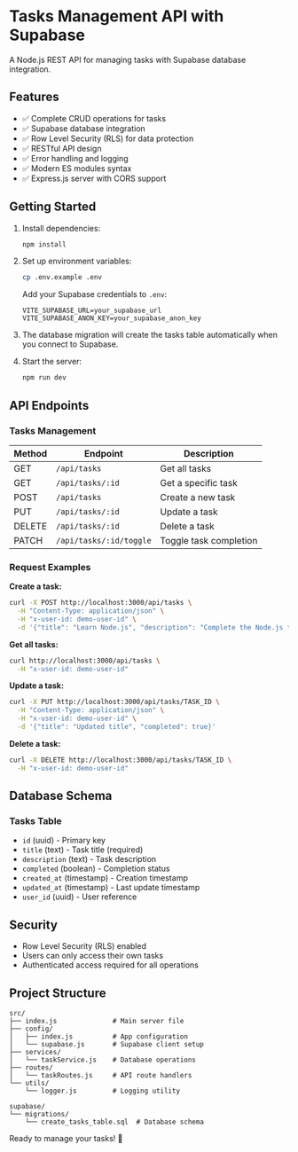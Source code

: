 # Tasks Management API with Supabase

A Node.js REST API for managing tasks with Supabase database integration.

## Features

- ✅ Complete CRUD operations for tasks
- ✅ Supabase database integration
- ✅ Row Level Security (RLS) for data protection
- ✅ RESTful API design
- ✅ Error handling and logging
- ✅ Modern ES modules syntax
- ✅ Express.js server with CORS support

## Getting Started

1. Install dependencies:
   ```bash
   npm install
   ```

2. Set up environment variables:
   ```bash
   cp .env.example .env
   ```
   
   Add your Supabase credentials to `.env`:
   ```
   VITE_SUPABASE_URL=your_supabase_url
   VITE_SUPABASE_ANON_KEY=your_supabase_anon_key
   ```

3. The database migration will create the tasks table automatically when you connect to Supabase.

4. Start the server:
   ```bash
   npm run dev
   ```

## API Endpoints

### Tasks Management

| Method | Endpoint | Description |
|--------|----------|-------------|
| GET | `/api/tasks` | Get all tasks |
| GET | `/api/tasks/:id` | Get a specific task |
| POST | `/api/tasks` | Create a new task |
| PUT | `/api/tasks/:id` | Update a task |
| DELETE | `/api/tasks/:id` | Delete a task |
| PATCH | `/api/tasks/:id/toggle` | Toggle task completion |

### Request Examples

**Create a task:**
```bash
curl -X POST http://localhost:3000/api/tasks \
  -H "Content-Type: application/json" \
  -H "x-user-id: demo-user-id" \
  -d '{"title": "Learn Node.js", "description": "Complete the Node.js tutorial"}'
```

**Get all tasks:**
```bash
curl http://localhost:3000/api/tasks \
  -H "x-user-id: demo-user-id"
```

**Update a task:**
```bash
curl -X PUT http://localhost:3000/api/tasks/TASK_ID \
  -H "Content-Type: application/json" \
  -H "x-user-id: demo-user-id" \
  -d '{"title": "Updated title", "completed": true}'
```

**Delete a task:**
```bash
curl -X DELETE http://localhost:3000/api/tasks/TASK_ID \
  -H "x-user-id: demo-user-id"
```

## Database Schema

### Tasks Table
- `id` (uuid) - Primary key
- `title` (text) - Task title (required)
- `description` (text) - Task description
- `completed` (boolean) - Completion status
- `created_at` (timestamp) - Creation timestamp
- `updated_at` (timestamp) - Last update timestamp
- `user_id` (uuid) - User reference

## Security

- Row Level Security (RLS) enabled
- Users can only access their own tasks
- Authenticated access required for all operations

## Project Structure

```
src/
├── index.js              # Main server file
├── config/
│   ├── index.js          # App configuration
│   └── supabase.js       # Supabase client setup
├── services/
│   └── taskService.js    # Database operations
├── routes/
│   └── taskRoutes.js     # API route handlers
└── utils/
    └── logger.js         # Logging utility

supabase/
└── migrations/
    └── create_tasks_table.sql  # Database schema
```

Ready to manage your tasks! 🚀